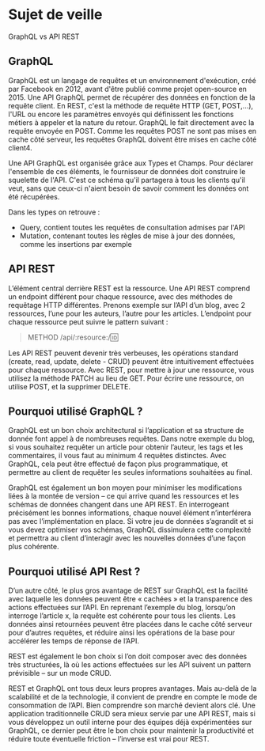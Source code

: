# Sujet de veille

GraphQL vs API REST 

## GraphQL

GraphQL est un langage de requêtes et un environnement d'exécution, créé par Facebook en 2012, avant d'être publié comme projet open-source en 2015. Une API GraphQL permet de récupérer des données en fonction de la requête client. En REST, c'est la méthode de requête HTTP (GET, POST,...), l'URL ou encore les paramètres envoyés qui définissent les fonctions métiers à appeler et la nature du retour. GraphQL le fait directement avec la requête envoyée en POST. Comme les requêtes POST ne sont pas mises en cache côté serveur, les requêtes GraphQL doivent être mises en cache côté client4. 

Une API GraphQL est organisée grâce aux Types et Champs. Pour déclarer l'ensemble de ces éléments, le fournisseur de données doit construire le squelette de l'API. C'est ce schéma qu'il partagera à tous les clients qu'il veut, sans que ceux-ci n'aient besoin de savoir comment les données ont été récupérées.

Dans les types on retrouve :

- Query, contient toutes les requêtes de consultation admises par l'API
- Mutation, contenant toutes les règles de mise à jour des données, comme les insertions par exemple

## API REST

L’élément central derrière REST est la ressource. Une API REST comprend un endpoint différent pour chaque ressource, avec des méthodes de requêtage HTTP différentes. Prenons exemple sur l’API d’un blog, avec 2 ressources, l’une pour les auteurs, l’autre pour les articles. L’endpoint pour chaque ressource peut suivre le pattern suivant :

> METHOD /api/:resource:/:id:

Les API REST peuvent devenir très verbeuses, les opérations standard (create, read, update, delete - CRUD) peuvent être intuitivement effectuées pour chaque ressource. Avec REST, pour mettre à jour une ressource, vous utilisez la méthode PATCH au lieu de GET. Pour écrire une ressource, on utilise POST, et la supprimer DELETE.

## Pourquoi utilisé GraphQL ?

GraphQL est un bon choix architectural si l’application et sa structure de donnée font appel à de nombreuses requêtes. Dans notre exemple du blog, si vous souhaitez requêter un article  pour obtenir l’auteur, les tags et les commentaires, il vous faut au minimum 4 requêtes distinctes. Avec GraphQL, cela peut être effectué de façon plus programmatique, et permettre au client de requêter les seules informations souhaitées au final.

GraphQL est également un bon moyen pour minimiser les modifications liées à la montée de version – ce qui arrive quand les ressources et les schémas de données changent dans  une API REST. En interrogeant précisément les bonnes informations, chaque nouvel élément n’interférera pas avec l’implémentation en place. Si votre jeu de données s’agrandit et si vous devez optimiser vos schémas, GraphQL dissimulera cette complexité et permettra au client d’interagir avec les nouvelles données d’une façon plus cohérente.

## Pourquoi utilisé API Rest ?

D’un autre côté, le plus gros avantage de REST sur GraphQL est la facilité avec laquelle les données peuvent être « cachées » et la transparence des actions effectuées sur l’API. En reprenant l’exemple du blog, lorsqu’on interroge l’article x, la requête est cohérente pour tous les clients. Les données ainsi retournées peuvent être placées dans le cache côté serveur pour d’autres requêtes, et réduire ainsi les opérations de la base  pour accélérer les temps de réponse de l’API.

REST est également le bon choix si l’on doit composer avec des données très structurées, là où les actions effectuées sur les API suivent un pattern prévisible – sur un mode CRUD.

REST et GraphQL ont tous deux leurs propres avantages. Mais au-delà de la scalabilité et de la technologie, il convient de prendre en compte le mode de consommation de l’API. Bien comprendre son marché devient alors clé. Une application traditionnelle CRUD sera mieux servie par une API REST, mais si vous développez un outil interne pour des équipes déjà expérimentées sur GraphQL, ce dernier peut être le bon choix pour maintenir la productivité et réduire toute éventuelle friction – l’inverse est vrai pour REST.